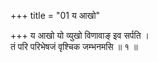 +++
title = "01 य आखो"

+++
य आखो यो व्युखो विणावाङ् इव सर्पति ।  
तं परि परिभेषजं वृश्चिक जम्भनमसि ॥ १ ॥